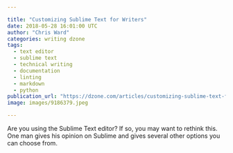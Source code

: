```yaml
---

title: "Customizing Sublime Text for Writers"
date: 2018-05-28 16:01:00 UTC
author: "Chris Ward"
categories: writing dzone
tags:
  - text editor
  - sublime text
  - technical writing
  - documentation
  - linting
  - markdown
  - python
publication_url: "https://dzone.com/articles/customizing-sublime-text-for-writers"
image: images/9186379.jpeg

---
```

Are you using the Sublime Text editor? If so, you may want to rethink this. One man gives his opinion on Sublime and gives several other options you can choose from.

